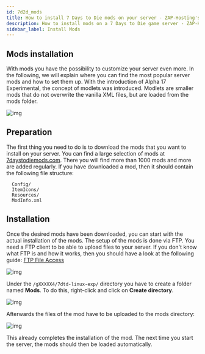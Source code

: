 ```yaml
---
id: 7d2d_mods
title: How to install 7 Days to Die mods on your server - ZAP-Hosting's game server
description: How to install mods on a 7 Days to Die game server - ZAP-Hosting.com documentations 
sidebar_label: Install Mods
---
```




## Mods installation

With mods you have the possibility to customize your server even more. In the following, we will explain where you can find the most popular server mods and how to set them up. With the introduction of Alpha 17 Experimental, the concept of modlets was introduced. Modlets are smaller mods that do not overwrite the vanilla XML files, but are loaded from the mods folder. 

![img](https://screensaver01.zap-hosting.com/index.php/s/PZrznCSngrDLLS5/preview)



## Preparation

The first thing you need to do is to download the mods that you want to install on your server. You can find a large selection of mods at [7daystodiemods.com](https://7daystodiemods.com/). There you will find more than 1000 mods and more are added regularly. If you have downloaded a mod, then it should contain the following file structure:

```
  Config/
  ItemIcons/
  Resources/
  ModInfo.xml
```



## Installation

Once the desired mods have been downloaded, you can start with the actual installation of the mods. The setup of the mods is done via FTP. You need a FTP client to be able to upload files to your server. If you don't know what FTP is and how it works, then you should have a look at the following guide:  [FTP File Access](https://zap-hosting.com/guides/docs/en/gameserver_ftpaccess/)

![img](https://screensaver01.zap-hosting.com/index.php/s/kLkYQWnc3iX7kQy/preview)



Under the ``/gXXXXX4/7dtd-linux-exp/`` directory you have to create a folder named **Mods**. To do this, right-click and click on **Create directory**. 

![img](https://screensaver01.zap-hosting.com/index.php/s/RHdrMsmcZwEJQgo/preview)



Afterwards the files of the mod have to be uploaded to the mods directory:

![img](https://screensaver01.zap-hosting.com/index.php/s/rQksDePnQCGJ5zX/preview)



This already completes the installation of the mod. The next time you start the server, the mods should then be loaded automatically. 
